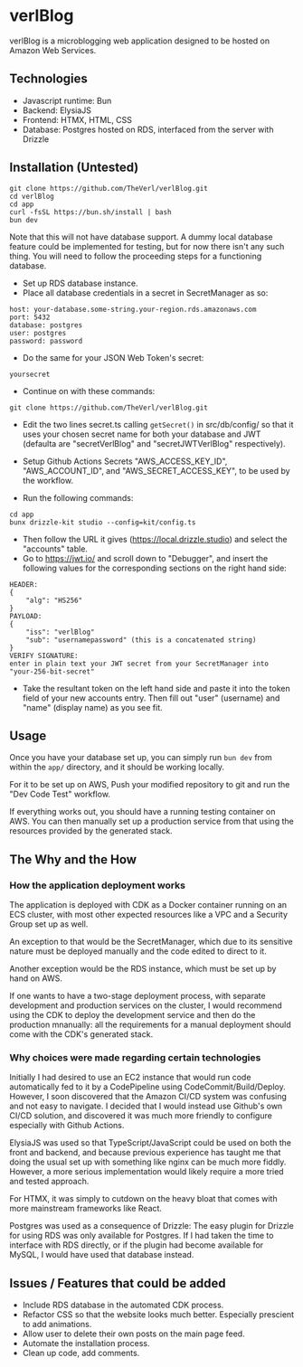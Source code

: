 # verlBlog
verlBlog is a microblogging web application designed to be hosted on Amazon Web Services.

## Technologies
* Javascript runtime: Bun
* Backend: ElysiaJS
* Frontend: HTMX, HTML, CSS 
* Database: Postgres hosted on RDS, interfaced from the server with Drizzle

## Installation (Untested)

```shell
git clone https://github.com/TheVerl/verlBlog.git
cd verlBlog
cd app
curl -fsSL https://bun.sh/install | bash
bun dev
```

Note that this will not have database support. A dummy local database feature could be implemented for testing, but for now there isn't any such thing. You will need to follow the proceeding steps for a functioning database.

* Set up RDS database instance.
* Place all database credentials in a secret in SecretManager as so:

```
host: your-database.some-string.your-region.rds.amazonaws.com
port: 5432
database: postgres
user: postgres
password: password
```
* Do the same for your JSON Web Token's secret:
```
yoursecret
```

* Continue on with these commands:

```shell
git clone https://github.com/TheVerl/verlBlog.git
```

* Edit the two lines secret.ts calling `getSecret()` in src/db/config/ so that it uses your chosen secret name for both your database and JWT (defaulta are "secretVerlBlog" and "secretJWTVerlBlog" respectively).

* Setup Github Actions Secrets "AWS_ACCESS_KEY_ID", "AWS_ACCOUNT_ID", and
"AWS_SECRET_ACCESS_KEY", to be used by the workflow.

* Run the following commands:
```shell
cd app 
bunx drizzle-kit studio --config=kit/config.ts
```
* Then follow the URL it gives (https://local.drizzle.studio) and select the "accounts" table.
* Go to https://jwt.io/ and scroll down to "Debugger", and insert the following values for the corresponding sections on the right hand side:
```
HEADER:
{
    "alg": "HS256"
}
PAYLOAD:
{
    "iss": "verlBlog"
    "sub": "usernamepassword" (this is a concatenated string)
}
VERIFY SIGNATURE:
enter in plain text your JWT secret from your SecretManager into "your-256-bit-secret"
```

* Take the resultant token on the left hand side and paste it into the token field of your new accounts entry. Then fill out "user" (username) and "name" (display name) as you see fit.

## Usage
Once you have your database set up, you can simply run `bun dev` from within the `app/` directory, and it should be working locally.

For it to be set up on AWS, Push your modified repository to git and run the "Dev Code Test" workflow.

If everything works out, you should have a running testing container on AWS. You can then
manually set up a production service from that using the resources provided by the generated stack.

## The Why and the How
### How the application deployment works
The application is deployed with CDK as a Docker container running on an ECS cluster, with most other expected resources like a VPC and a Security Group set up as well. 

An exception to that would be the SecretManager, which due to its sensitive nature must be deployed manually and the code edited to direct to it. 

Another exception would be the RDS instance, which must be set up by hand on AWS.

If one wants to have a two-stage deployment process, with
separate development and production services on the cluster, I would recommend using the CDK to deploy the development service and then do the production mnanually: all the requirements for
a manual deployment should come with the CDK's generated stack.


### Why choices were made regarding certain technologies
Initially I had desired to use an EC2 instance that would run code automatically fed to it by a CodePipeline using CodeCommit/Build/Deploy. However, I soon discovered that the Amazon CI/CD
system was confusing and not easy to navigate. I decided that I would instead use Github's own CI/CD solution, and discovered it was much more friendly to configure especially with Github
Actions.

ElysiaJS was used so that TypeScript/JavaScript could be used on both the front and backend, and because previous experience has taught me that doing the usual set up with something like
nginx can be much more fiddly. However, a more serious implementation would likely require a more tried and tested approach.

For HTMX, it was simply to cutdown on the heavy bloat that comes with more mainstream frameworks like React.

Postgres was used as a consequence of Drizzle: The easy plugin for Drizzle for using RDS was only available for Postgres. If I had taken the time to interface with RDS directly, or if the
plugin had become available for MySQL, I would have used that database instead.

## Issues / Features that could be added
* Include RDS database in the automated CDK process.
* Refactor CSS so that the website looks much better. Especially prescient to add animations.
* Allow user to delete their own posts on the main page feed.
* Automate the installation process.
* Clean up code, add comments.
